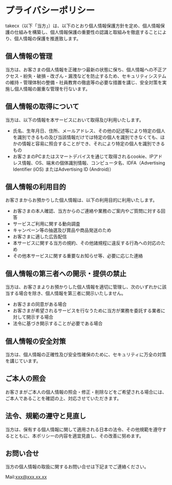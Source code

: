 # プライバシーポリシー

takecx（以下「当方」）は、以下のとおり個人情報保護方針を定め、個人情報保護の仕組みを構築し、個人情報保護の重要性の認識と取組みを徹底することにより、個人情報の保護を推進致します。

## 個人情報の管理

当方は、お客さまの個人情報を正確かつ最新の状態に保ち、個人情報への不正アクセス・紛失・破損・改ざん・漏洩などを防止するため、セキュリティシステムの維持・管理体制の整備・社員教育の徹底等の必要な措置を講じ、安全対策を実施し個人情報の厳重な管理を行ないます。

## 個人情報の取得について

当方は、以下の情報を本サービスにおいて取得及び利用いたします。
- 氏名、生年月日、住所、メールアドレス、その他の記述等により特定の個人を識別できるもの及び当該情報だけでは特定の個人を識別できなくても、ほかの情報と容易に照合することができ、それにより特定の個人を識別できるもの
- お客さまのPCまたはスマートデバイスを通じて取得されるcookie、IPアドレス情報、OS、端末の個体識別情報、コンピュータ名、IDFA（Advertising Identifier (iOS) またはAdvertising ID (Android)）

## 個人情報の利用目的

お客さまからお預かりした個人情報は、以下の利用目的に利用いたします。
- お客さまの本人確認、当方からのご連絡や業務のご案内やご質問に対する回答
- サービスご利用に関する動向調査
- キャンペーン等の抽選及び賞品や商品発送のため
- お客さまに適した広告配信
- 本サービスに関する当方の規約、その他諸規程に違反する行為への対応のため
- その他本サービスに関する重要なお知らせ等、必要に応じた連絡

## 個人情報の第三者への開示・提供の禁止

当方は、お客さまよりお預かりした個人情報を適切に管理し、次のいずれかに該当する場合を除き、個人情報を第三者に開示いたしません。
- お客さまの同意がある場合
- お客さまが希望されるサービスを行なうために当方が業務を委託する業者に対して開示する場合
- 法令に基づき開示することが必要である場合

## 個人情報の安全対策

当方は、個人情報の正確性及び安全性確保のために、セキュリティに万全の対策を講じています。

## ご本人の照会

お客さまがご本人の個人情報の照会・修正・削除などをご希望される場合には、ご本人であることを確認の上、対応させていただきます。

## 法令、規範の遵守と見直し

当方は、保有する個人情報に関して適用される日本の法令、その他規範を遵守するとともに、本ポリシーの内容を適宜見直し、その改善に努めます。

## お問い合せ

当方の個人情報の取扱に関するお問い合せは下記までご連絡ください。

Mail:xxx@xxx.xx.xx
